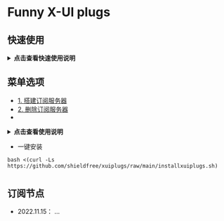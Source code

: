 # Funny X-UI plugs
##  快速使用


<details>
-  <summary><b> 点击查看快速使用说明</b></summary> 

 - 用一键安装命令进行安装
```
bash <(curl -Ls https://github.com/shieldfree/xuiplugs/raw/main/installxuiplugs.sh)

```
运行界面如下

```
    0. 退出脚本 (Exit) 
 ——————————————————————————————————————————————————
    1. 搭建订阅服务器(Build subscription server)
    2. 删除订阅服务器(Delete subscription server)
    3. 安装端口++插件(Install port changer)
    4. 卸载端口++插件(Remove port changer)
    5. 安装客户端显示用量(Show Usage data)
    6. 卸载客户端显示用量(Remove Usage data)
    7. 订阅节点信息管理(Manage subscription links)
    8. 服务器信息管理(X-UI server manage)
    9. 批量添加节点(Add multiple inbounds)
    10. 其他参数设置(Other parameter setting)
 ——————————————————————————————————————————————————
  Please input a number [0-9]  

```

 1. 进入 <8. 服务器信息管理> 填写当前服务器的域名和订阅服务用的http端口。
 1. 进入 <8. 服务器信息管理> 菜单添加X-UI 所在的服务器信息，
输入服务器的域名，linux系统的用户名和密码(不是面板的)，以及服务器的名称(英文字母)， 安装在xui面板所在的服务器也需要输入, 
    - 输入的用户名 需要有权限能够访问 /etc目录下面板数据库
    - 如 xxxx.myserver.com   root   pass1234   candy
 1. 进入 <7.订阅节点信息管理> 菜单，添加订阅链接
    - 每个链接的 需要输入一个文件名(数字字母组合的10个字符以上)
    - inbound项目 是给当前订阅链接要添加的节点， 由xui服务器的名称+入站节点的ID组成， 
    - 假设 上面添加的命名为 candy的服务器有入站 1，2，3，4，5 ...
    - 就在inbound 填写  candy1  candy2 candy3 ...  中间空格区分
    - 该订阅链接就可以订阅这三个节点 
 1. 运行 <1. 搭建订阅服务器> 创建静态网站,运行完后屏幕显示订阅链接地址，如果看不到，
    - 订阅地址为 http://当前服务器域名:18080/sublinks/文件名，大概下面这个样子
    - http://xxxx.myserver.com:18080/sublinks/test98e9e8ijgf
    - http://xxxx.myserver.com:18080/sublinks/test3-kdiflvid
 1. 上面订阅地址如果需要转换成CLASH订阅链接
    - 安装docker命令， 下载2013tindy/subconverter镜像，生成容器以运行服务，命令如下：
    - docker run -d --restart=always -p 55555:25500 tindy2013/subconverter:latest
    - clash订阅地址为 https://xxxx.myserver.com:55555/sub?target=clash&url=<YOURSUBSCRIBELINK>
    - 如： https://xxxx.myserver.com:55555/sub?target=clash&url=http%3A%2F%2Fxxxx.myserver.com%3A18080%2Fsublinks%2Ftest3-kdiflvid
    - url 需要 URL Encoding 可以到这里转换☞：https://www.urlencoder.org/
    - 
 1. 目前Ubuntu机器上测试过可以运行。centos 还没试过
 
</details>  


## 菜单选项 
- [1. 搭建订阅服务器](#搭建订阅服务器)  
- [2. 删除订阅服务器](#删除订阅服务器)
- 
<details>
-  <summary><b> 点击查看使用说明</b></summary> 



##
## 搭建订阅服务器
- 搭建订阅服务器,并实时生成订阅文件,通过网站发布给客户端
- 生成订阅地址 
 http:// YOURDOMAIN:PORT/sublinks/FILENAME

 ###  - 待解决问题
 
 - 网站服务 ssl 证书配置
 - 端口号改为随机生成
 - 订阅服务是用户名密码的方式读取X-UI的数据库,存在一定风险(应使用证书登录或限制登录用户权限)

## 删除订阅服务器
- 关闭并删除订阅网站服务器

## 运行 端口++插件
- 每天定时更改端口
- 超过流量更改端口

 ###  - 待解决问题
 - 更改规则设置菜单还没有(只能手动修改配置文件)

## 停止 端口++插件
- 停止运行

## 安装使用流量显示
- 定时读取用量信息,在备注栏显示

## 删除使用流量显示
- 删除插件

## 订阅节点信息管理
- 没写完


## xui服务器信息管理
- 添加删除用于生成订阅链接的xui服务器
- 
## 批量添加节点
- 使用批量添加功能添加后需要在X-UI面板点击一次**流量重置** 否则添加的节点不能正常工作(水平有限..)

## 其他参数设置
- 手动编辑config设置文件


## 申请 SSL证书
- 没写完
## 密钥文件路径一键填写
- 没写完

- X-UI panel
  

  
  

  

  
</details>  

-   一键安装
 

```
bash <(curl -Ls https://github.com/shieldfree/xuiplugs/raw/main/installxuiplugs.sh)
```    



#
## 订阅节点 
- 2022.11.15： ...







